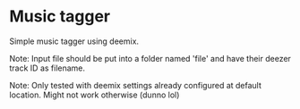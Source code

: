 # Music tagger

Simple music tagger using deemix.

Note: Input file should be put into a folder named 'file' and have their deezer track ID as filename.

Note: Only tested with deemix settings already configured at default location. Might not work otherwise (dunno lol)
